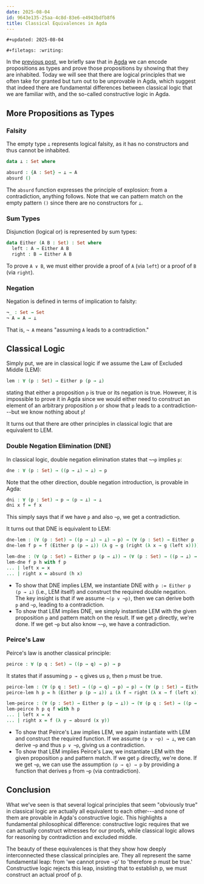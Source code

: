 ```yaml
---
date: 2025-08-04
id: 9643e135-25aa-4c8d-83e6-e4943bdfb8f6
title: Classical Equivalences in Agda
---
```


```{=org}
#+updated: 2025-08-04
```
```{=org}
#+filetags: :writing:
```
In the [previous post](./2025-07-31-structural-induction-formally.html), we briefly saw that in [Agda](https://agda.readthedocs.io/en/latest/getting-started/what-is-agda.html) we can encode propositions as types and prove those propositions by showing that they are inhabited.
Today we will see that there are logical principles that we often take for granted but turn out to be unprovable in Agda, which suggest that indeed there are fundamental differences between classical logic that we are familiar with, and the so-called constructive logic in Agda.

## More Propositions as Types

### Falsity

The empty type `⊥` represents logical falsity, as it has no constructors and thus cannot be inhabited.

``` agda
data ⊥ : Set where

absurd : {A : Set} → ⊥ → A
absurd ()
```

The `absurd` function expresses the principle of explosion: from a contradiction, anything follows.
Note that we can pattern match on the empty pattern `()` since there are no constructors for `⊥`.

### Sum Types

Disjunction (logical or) is represented by sum types:

``` agda
data Either (A B : Set) : Set where
  left : A → Either A B
  right : B → Either A B
```

To prove `A ∨ B`, we must either provide a proof of `A` (via `left`) or a proof of `B` (via `right`).

### Negation

Negation is defined in terms of implication to falsity:

``` agda
¬_ : Set → Set
¬ A = A → ⊥
```

That is, `¬ A` means \"assuming `A` leads to a contradiction.\"

## Classical Logic

Simply put, we are in classical logic if we assume the Law of Excluded Middle (LEM):

``` agda
lem : ∀ (p : Set) → Either p (p → ⊥)
```

stating that either a proposition `p` is true or its negation is true.
However, it is impossible to prove it in Agda since we would either need to construct an element of an arbitrary proposition `p` or show that `p` leads to a contradiction---but we know nothing about `p`!

It turns out that there are other principles in classical logic that are equivalent to LEM.

### Double Negation Elimination (DNE)

In classical logic, double negation elimination states that `¬¬p` implies `p`:

``` agda
dne : ∀ (p : Set) → ((p → ⊥) → ⊥) → p
```

Note that the other direction, double negation introduction, is provable in Agda:

``` agda
dni : ∀ (p : Set) → p → (p → ⊥) → ⊥
dni x f = f x
```

This simply says that if we have `p` and also `¬p`, we get a contradiction.

It turns out that DNE is equivalent to LEM:

``` agda
dne-lem : (∀ (p : Set) → ((p → ⊥) → ⊥) → p) → (∀ (p : Set) → Either p (p → ⊥))
dne-lem f p = f (Either p (p → ⊥)) (λ g → g (right (λ x → g (left x))))

lem-dne : (∀ (p : Set) → Either p (p → ⊥)) → (∀ (p : Set) → ((p → ⊥) → ⊥) → p)
lem-dne f p h with f p
... | left x = x
... | right x = absurd (h x)
```

- To show that DNE implies LEM, we instantiate DNE with `p := Either p (p → ⊥)` (i.e., LEM itself) and construct the required double negation.
  The key insight is that if we assume `¬(p ∨ ¬p)`, then we can derive both `p` and `¬p`, leading to a contradiction.
- To show that LEM implies DNE, we simply instantiate LEM with the given proposition `p` and pattern match on the result.
  If we get `p` directly, we\'re done. If we get `¬p` but also know `¬¬p`, we have a contradiction.

### Peirce\'s Law

Peirce\'s law is another classical principle:

``` agda
peirce : ∀ (p q : Set) → ((p → q) → p) → p
```

It states that if assuming `p → q` gives us `p`, then `p` must be true.

``` agda
peirce-lem : (∀ (p q : Set) → ((p → q) → p) → p) → (∀ (p : Set) → Either p (p → ⊥))
peirce-lem h p = h (Either p (p → ⊥)) ⊥ (λ f → right (λ x → f (left x)))

lem-peirce : (∀ (p : Set) → Either p (p → ⊥)) → (∀ (p q : Set) → ((p → q) → p) → p)
lem-peirce h p q f with h p
... | left x = x
... | right x = f (λ y → absurd (x y))
```

- To show that Peirce\'s Law implies LEM, we again instantiate with LEM and construct the required function.
  If we assume `(p ∨ ¬p) → ⊥`, we can derive `¬p` and thus `p ∨ ¬p`, giving us a contradiction.
- To show that LEM implies Peirce\'s Law, we instantiate LEM with the given proposition `p` and pattern match.
  If we get `p` directly, we\'re done. If we get `¬p`, we can use the assumption `(p → q) → p` by providing a function that derives `p` from `¬p` (via contradiction).

## Conclusion

What we\'ve seen is that several logical principles that seem \"obviously true\" in classical logic are actually all equivalent to each other---and none of them are provable in Agda\'s constructive logic.
This highlights a fundamental philosophical difference: constructive logic requires that we can actually construct witnesses for our proofs, while classical logic allows for reasoning by contradiction and excluded middle.

The beauty of these equivalences is that they show how deeply interconnected these classical principles are.
They all represent the same fundamental leap: from \'we cannot prove ¬p\' to \'therefore p must be true.\'
Constructive logic rejects this leap, insisting that to establish p, we must construct an actual proof of p.
